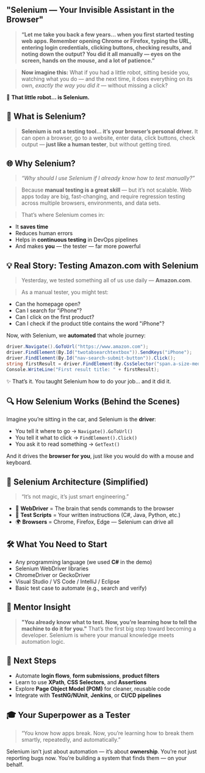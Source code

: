 ##  "Selenium — Your Invisible Assistant in the Browser"
 
> **“Let me take you back a few years… when you first started testing web apps. Remember opening Chrome or Firefox, typing the URL, entering login credentials, clicking buttons, checking results, and noting down the output? You did it all manually — eyes on the screen, hands on the mouse, and a lot of patience.”**

> **Now imagine this:** What if you had a little robot, sitting beside you, watching what you do — and the next time, it does everything on its own, *exactly the way you did it* — without missing a click?

🎯 **That little robot… is Selenium.**

## 🧠 What is Selenium?

> **Selenium is not a testing tool… it’s your browser’s personal driver.**
> It can open a browser, go to a website, enter data, click buttons, check output — **just like a human tester**, but without getting tired.
 
## 🌐 Why Selenium?

> *“Why should I use Selenium if I already know how to test manually?”*

> Because **manual testing is a great skill** — but it’s not scalable.
> Web apps today are big, fast-changing, and require regression testing across multiple browsers, environments, and data sets.

> That’s where Selenium comes in:

* It **saves time**
* Reduces human errors
* Helps in **continuous testing** in DevOps pipelines
* And makes **you** — the tester — far more powerful

## 💡 Real Story: Testing Amazon.com with Selenium

> Yesterday, we tested something all of us use daily — **Amazon.com**.

> As a manual tester, you might test:

* Can the homepage open?
* Can I search for “iPhone”?
* Can I click on the first product?
* Can I check if the product title contains the word "iPhone"?

Now, with Selenium, we **automated** that whole journey:

```csharp
driver.Navigate().GoToUrl("https://www.amazon.com");
driver.FindElement(By.Id("twotabsearchtextbox")).SendKeys("iPhone");
driver.FindElement(By.Id("nav-search-submit-button")).Click();
string firstResult = driver.FindElement(By.CssSelector("span.a-size-medium")).Text;
Console.WriteLine("First result title: " + firstResult);
```

✨ That’s it. You taught Selenium how to do your job… and it did it.

## 🔍 How Selenium Works (Behind the Scenes)

Imagine you’re sitting in the car, and Selenium is the **driver**:

* You tell it where to go → `Navigate().GoToUrl()`
* You tell it what to click → `FindElement().Click()`
* You ask it to read something → `GetText()`

And it drives the **browser for you**, just like you would do with a mouse and keyboard.
 

## 🧱 Selenium Architecture (Simplified)

> “It’s not magic, it’s just smart engineering.”

* 🧠 **WebDriver** = The brain that sends commands to the browser
* 🧪 **Test Scripts** = Your written instructions (C#, Java, Python, etc.)
* 🌍 **Browsers** = Chrome, Firefox, Edge — Selenium can drive all

## 🛠 What You Need to Start

* Any programming language (we used **C#** in the demo)
* Selenium WebDriver libraries
* ChromeDriver or GeckoDriver
* Visual Studio / VS Code / IntelliJ / Eclipse
* Basic test case to automate (e.g., search and verify)

## 💬 Mentor Insight

> **"You already know what to test. Now, you’re learning how to tell the machine to do it for you."**
> That’s the first big step toward becoming a developer. Selenium is where your manual knowledge meets automation logic.

## 🚀 Next Steps

* Automate **login flows**, **form submissions**, **product filters**
* Learn to use **XPath**, **CSS Selectors**, and **Assertions**
* Explore **Page Object Model (POM)** for cleaner, reusable code
* Integrate with **TestNG/NUnit**, **Jenkins**, or **CI/CD pipelines**
 
## 🎓 Your Superpower as a Tester

> “You know how apps break. Now, you’re learning how to break them smartly, repeatedly, and automatically.”

Selenium isn’t just about automation — it’s about **ownership**. You’re not just reporting bugs now. You’re building a system that finds them — on your behalf.

